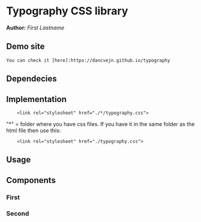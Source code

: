 # Typography CSS library
**Author:** *First Lastname*
## Demo site
    You can check it [here]:https://dancvejn.github.io/typography
## Dependecies

## Implementation
```
    <link rel="stylesheet" href="./*/typography.css">
```
"*" = folder where you have css files.
If you have it in the same folder as the html file then use this: 
```
    <link rel="stylesheet" href="./typography.css"> 
```
## Usage

## Components
### First
### Second
